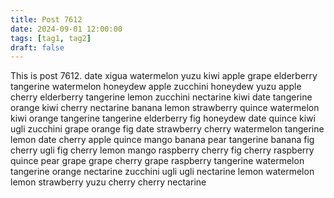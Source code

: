 ```yaml
---
title: Post 7612
date: 2024-09-01 12:00:00
tags: [tag1, tag2]
draft: false
---
```

This is post 7612.
date
xigua
watermelon
yuzu
kiwi
apple
grape
elderberry
tangerine
watermelon
honeydew
apple
zucchini
honeydew
yuzu
apple
cherry
elderberry
tangerine
lemon
zucchini
nectarine
kiwi
date
tangerine
orange
kiwi
cherry
nectarine
banana
lemon
strawberry
quince
watermelon
kiwi
orange
tangerine
tangerine
elderberry
fig
honeydew
date
quince
kiwi
ugli
zucchini
grape
orange
fig
date
strawberry
cherry
watermelon
tangerine
lemon
date
cherry
apple
quince
mango
banana
pear
tangerine
banana
fig
cherry
ugli
fig
cherry
lemon
mango
raspberry
cherry
fig
cherry
raspberry
quince
pear
grape
grape
cherry
grape
raspberry
tangerine
watermelon
tangerine
orange
nectarine
zucchini
ugli
ugli
nectarine
lemon
watermelon
lemon
strawberry
yuzu
cherry
cherry
nectarine
